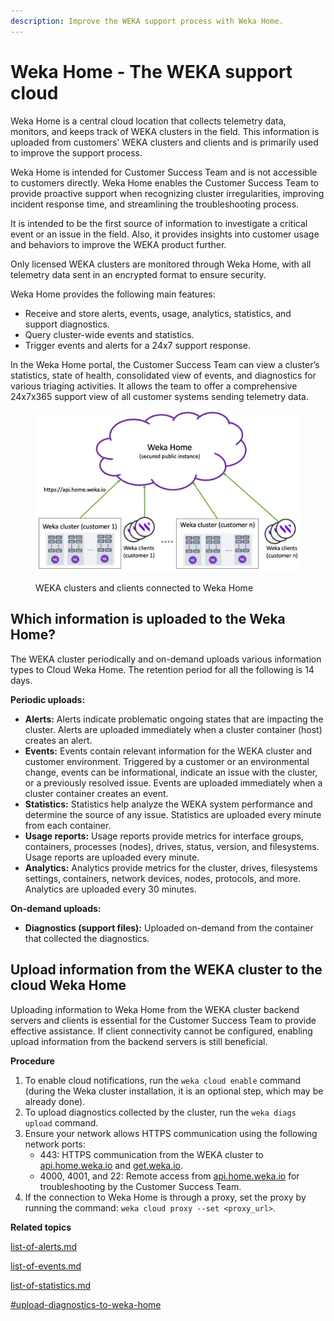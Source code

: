 ```yaml
---
description: Improve the WEKA support process with Weka Home.
---
```


# Weka Home - The WEKA support cloud

Weka Home is a central cloud location that collects telemetry data, monitors, and keeps track of WEKA clusters in the field. This information is uploaded from customers' WEKA clusters and clients and is primarily used to improve the support process.

Weka Home is intended for Customer Success Team and is not accessible to customers directly. Weka Home enables the Customer Success Team to provide proactive support when recognizing cluster irregularities, improving incident response time, and streamlining the troubleshooting process.

It is intended to be the first source of information to investigate a critical event or an issue in the field. Also, it provides insights into customer usage and behaviors to improve the WEKA product further.

Only licensed WEKA clusters are monitored through Weka Home, with all telemetry data sent in an encrypted format to ensure security.&#x20;

Weka Home provides the following main features:&#x20;

* Receive and store alerts, events, usage, analytics, statistics, and support diagnostics.
* Query cluster-wide events and statistics.
* Trigger events and alerts for a 24x7 support response.

In the Weka Home portal, the Customer Success Team can view a cluster’s statistics, state of health, consolidated view of events, and diagnostics for various triaging activities. It allows the team to offer a comprehensive 24x7x365 support view of all customer systems sending telemetry data.&#x20;

<figure><img src="../../.gitbook/assets/wekahome_overview.png" alt=""><figcaption><p>WEKA clusters and clients connected to Weka Home</p></figcaption></figure>

## Which information is uploaded to the Weka Home?

The WEKA cluster periodically and on-demand uploads various information types to Cloud Weka Home. The retention period for all the following is 14 days. &#x20;

**Periodic uploads:**

* **Alerts:** Alerts indicate problematic ongoing states that are impacting the cluster. Alerts are uploaded immediately when a cluster container (host) creates an alert.
* **Events:** Events contain relevant information for the WEKA cluster and customer environment. Triggered by a customer or an environmental change, events can be informational, indicate an issue with the cluster, or a previously resolved issue. Events are uploaded immediately when a cluster container creates an event.
* **Statistics:** Statistics help analyze the WEKA system performance and determine the source of any issue. Statistics are uploaded every minute from each container.
* **Usage reports:**  Usage reports provide metrics for interface groups, containers, processes (nodes), drives, status, version, and filesystems. Usage reports are uploaded every minute.
* **Analytics:** Analytics provide metrics for the cluster, drives, filesystems settings, containers, network devices, nodes, protocols, and more. Analytics are uploaded every 30 minutes.

**On-demand uploads:**

* **Diagnostics (support files):** Uploaded on-demand from the container that collected the diagnostics.

## Upload information from the WEKA cluster to the cloud Weka Home

Uploading information to Weka Home from the WEKA cluster backend servers and clients is essential for the Customer Success Team to provide effective assistance. If client connectivity cannot be configured, enabling upload information from the backend servers is still beneficial.

**Procedure**

1. To enable cloud notifications, run the `weka cloud enable` command (during the Weka cluster installation, it is an optional step, which may be already done).
2. To upload diagnostics collected by the cluster, run the `weka diags upload` command.
3. Ensure your network allows HTTPS communication using the following network ports:
   * 443: HTTPS communication from the WEKA cluster to [api.home.weka.io](http://api.home.weka.io/) and [get.weka.io](http://get.weka.io/).
   * 4000, 4001, and 22: Remote access from [api.home.weka.io](http://api.home.weka.io/) for troubleshooting by the Customer Success Team.
4. If the connection to Weka Home is through a proxy, set the proxy by running the command: `weka cloud proxy --set <proxy_url>`.

**Related topics**

[list-of-alerts.md](../../usage/alerts/list-of-alerts.md "mention")

[list-of-events.md](../../usage/events/list-of-events.md "mention")

[list-of-statistics.md](../../usage/statistics/list-of-statistics.md "mention")

[#upload-diagnostics-to-weka-home](../../support/diagnostics-management/diagnostics-utility.md#upload-diagnostics-to-weka-home "mention")
